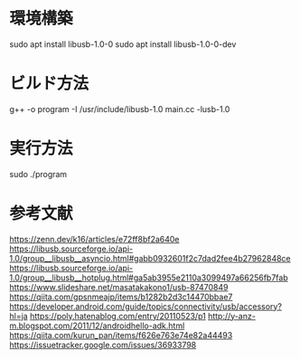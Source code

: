 # 環境構築
sudo apt install libusb-1.0-0
sudo apt install libusb-1.0-0-dev

# ビルド方法
g++ -o program -I /usr/include/libusb-1.0 main.cc -lusb-1.0

# 実行方法
sudo ./program

# 参考文献
https://zenn.dev/k16/articles/e72ff8bf2a640e
https://libusb.sourceforge.io/api-1.0/group__libusb__asyncio.html#gabb0932601f2c7dad2fee4b27962848ce
https://libusb.sourceforge.io/api-1.0/group__libusb__hotplug.html#ga5ab3955e2110a3099497a66256fb7fab
https://www.slideshare.net/masatakakono1/usb-87470849
https://qiita.com/gpsnmeajp/items/b1282b2d3c14470bbae7
https://developer.android.com/guide/topics/connectivity/usb/accessory?hl=ja
https://poly.hatenablog.com/entry/20110523/p1
http://y-anz-m.blogspot.com/2011/12/androidhello-adk.html
https://qiita.com/kurun_pan/items/f626e763e74e82a44493
https://issuetracker.google.com/issues/36933798